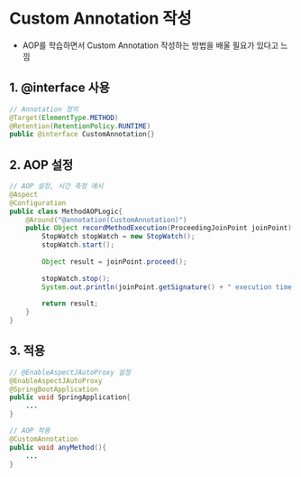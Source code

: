 # Custom Annotation 작성

* AOP를 학습하면서 Custom Annotation 작성하는 방법을 배울 필요가 있다고 느낌

## 1. @interface 사용

```java
// Annotation 정의
@Target(ElementType.METHOD)
@Retention(RetentionPolicy.RUNTIME)
public @interface CustomAnnotation{}
```

## 2. AOP 설정

```java
// AOP 설정, 시간 측정 예시
@Aspect
@Configuration
public class MethodAOPLogic{
    @Around("@annotation(CustomAnnotation)")
    public Object recordMethodExecution(ProceedingJoinPoint joinPoint) throws Throwable{
        StopWatch stopWatch = new StopWatch();
        stopWatch.start();
        
        Object result = joinPoint.proceed();
        
        stopWatch.stop();
        System.out.println(joinPoint.getSignature() + " execution time: " + stopWatch.getTotalTimeMillis());
        
        return result;
    }
}
```

## 3. 적용

```java
// @EnableAspectJAutoProxy 설정
@EnableAspectJAutoProxy
@SpringBootApplication
public void SpringApplication{
    ...
}

// AOP 적용
@CustomAnnotation
public void anyMethod(){
    ...
}
```
